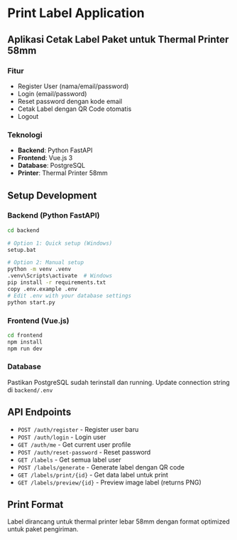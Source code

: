 # Print Label Application

## Aplikasi Cetak Label Paket untuk Thermal Printer 58mm

### Fitur
- Register User (nama/email/password)
- Login (email/password) 
- Reset password dengan kode email
- Cetak Label dengan QR Code otomatis
- Logout

### Teknologi
- **Backend**: Python FastAPI
- **Frontend**: Vue.js 3
- **Database**: PostgreSQL
- **Printer**: Thermal Printer 58mm

## Setup Development

### Backend (Python FastAPI)
```bash
cd backend

# Option 1: Quick setup (Windows)
setup.bat

# Option 2: Manual setup
python -m venv .venv
.venv\Scripts\activate  # Windows
pip install -r requirements.txt
copy .env.example .env
# Edit .env with your database settings
python start.py
```

### Frontend (Vue.js)
```bash
cd frontend
npm install
npm run dev
```

### Database
Pastikan PostgreSQL sudah terinstall dan running.
Update connection string di `backend/.env`

## API Endpoints
- `POST /auth/register` - Register user baru
- `POST /auth/login` - Login user
- `GET /auth/me` - Get current user profile
- `POST /auth/reset-password` - Reset password
- `GET /labels` - Get semua label user
- `POST /labels/generate` - Generate label dengan QR code
- `GET /labels/print/{id}` - Get data label untuk print
- `GET /labels/preview/{id}` - Preview image label (returns PNG)

## Print Format
Label dirancang untuk thermal printer lebar 58mm dengan format optimized untuk paket pengiriman.